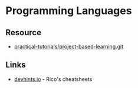 # Programming Languages

## Resource
- [practical-tutorials/project-based-learning.git](https://github.com/practical-tutorials/project-based-learning)

## Links
- [devhints.io](https://devhints.io/) - Rico's cheatsheets